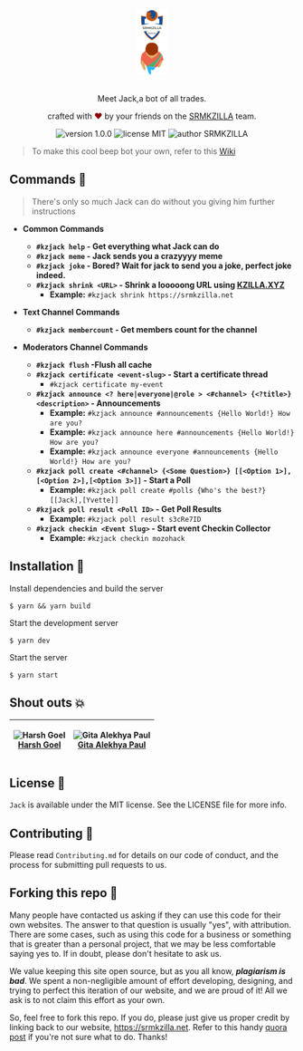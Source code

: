 <div align="center">
  <img alt="SRMKZILLA Logo" src="docs/srmkzilla_logo.png" height="56" />
</div>
<div align="center">
  <img alt="Jack Logo" src="docs/jack_logo.png" height="56" />
</div>

<br>
<p align="center">
Meet Jack,a bot of all trades.
</p>
<p align="center">
crafted with <span style="color: #8b0000;">&hearts;</span> by your friends on the <a href="https://srmkzilla.net">SRMKZILLA</a> team.
</p>
<p align="center">
    <img src="https://img.shields.io/badge/version-1.0.0-yellowgreen" alt="version 1.0.0"/>
    <img src="https://img.shields.io/badge/license-MIT-brightgreen" alt="license MIT"/>
    <img src="https://img.shields.io/badge/author-SRMKZILLA-orange" alt="author SRMKZILLA"/>
</p>

> To make this cool beep bot your own, refer to this [Wiki](https://github.com/srm-kzilla/jack/wiki/Make-Jack-your-own)

## Commands 🔧

> There's only so much Jack can do without you giving him further instructions

- **Common Commands**

  - **`#kzjack help` - Get everything what Jack can do**
  - **`#kzjack meme` - Jack sends you a crazyyyy meme**
  - **`#kzjack joke` - Bored? Wait for jack to send you a joke, perfect joke indeed.**
  - **`#kzjack shrink <URL>` - Shrink a looooong URL using [KZILLA.XYZ](https://kzilla.xyz/)**
    - **Example:** `#kzjack shrink https://srmkzilla.net`

- **Text Channel Commands**

  - **`#kzjack membercount` - Get members count for the channel**

- **Moderators Channel Commands**

  - **`#kzjack flush` -Flush all cache**
  - **`#kzjack certificate <event-slug>` - Start a certificate thread**
    - `#kzjack certificate my-event`
  - **`#kzjack announce <? here|everyone|@role > <#channel> {<?title>} <description>` - Announcements**
    - **Example:** `#kzjack announce #announcements {Hello World!} How are you?`
    - **Example:** `#kzjack announce here #announcements {Hello World!} How are you?`
    - **Example:** `#kzjack announce everyone #announcements {Hello World!} How are you?`
  - **`#kzjack poll create <#channel> {<Some Question>} [[<Option 1>],[<Option 2>],[<Option 3>]]` - Start a Poll**
    - **Example:** `#kzjack poll create #polls {Who's the best?} [[Jack],[Yvette]]`
  - **`#kzjack poll result <Poll ID>` - Get Poll Results**
    - **Example:** `#kzjack poll result s3cRe7ID`
  - **`#kzjack checkin <Event Slug>` - Start event Checkin Collector**
    - **Example:** `#kzjack checkin mozohack`

## Installation 🔧

Install dependencies and build the server

```
$ yarn && yarn build
```

Start the development server

```
$ yarn dev
```

Start the server

```
$ yarn start
```

## Shout outs 💥

| <p align="center">![Harsh Goel](https://github.com/harshgoel05.png?size=128)<br>[Harsh Goel](https://github.com/harshgoel05)</p> | <p align="center">![Gita Alekhya Paul](https://github.com/gitaalekhyapaul.png?size=128)<br>[Gita Alekhya Paul](https://github.com/gitaalekhyapaul)</p> |
| -------------------------------------------------------------------------------------------------------------------------------- | ------------------------------------------------------------------------------------------------------------------------------------------------------ |

## License 📜

`Jack` is available under the MIT license. See the LICENSE file for more info.

## Contributing 🤝

Please read `Contributing.md` for details on our code of conduct, and the process for submitting pull requests to us.

## Forking this repo 🚨

Many people have contacted us asking if they can use this code for their own websites. The answer to that question is usually "yes", with attribution. There are some cases, such as using this code for a business or something that is greater than a personal project, that we may be less comfortable saying yes to. If in doubt, please don't hesitate to ask us.

We value keeping this site open source, but as you all know, _**plagiarism is bad**_. We spent a non-negligible amount of effort developing, designing, and trying to perfect this iteration of our website, and we are proud of it! All we ask is to not claim this effort as your own.

So, feel free to fork this repo. If you do, please just give us proper credit by linking back to our website, https://srmkzilla.net. Refer to this handy [quora post](https://www.quora.com/Is-it-bad-to-copy-other-peoples-code) if you're not sure what to do. Thanks!
